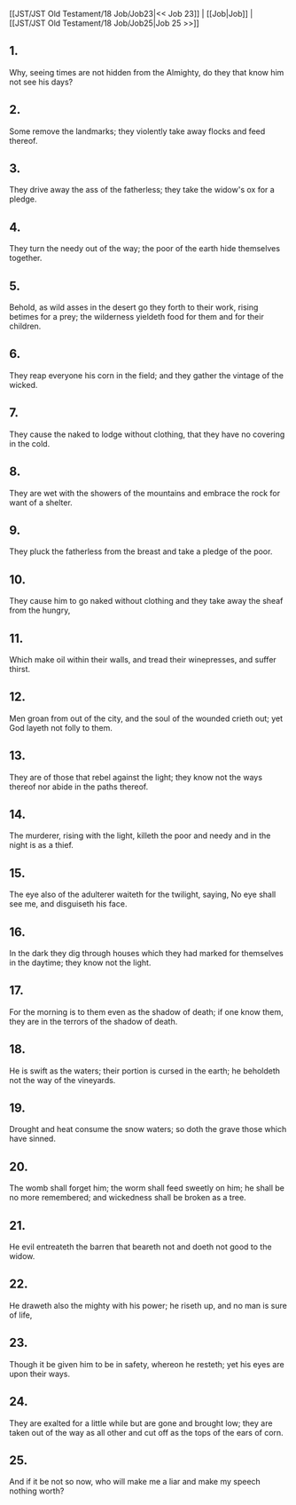 [[JST/JST Old Testament/18 Job/Job23|<< Job 23]] | [[Job|Job]] | [[JST/JST Old Testament/18 Job/Job25|Job 25 >>]]
## 1.
Why, seeing times are not hidden from the Almighty, do they that know him not see his days?
## 2.
Some remove the landmarks; they violently take away flocks and feed thereof.
## 3.
They drive away the ass of the fatherless; they take the widow\'s ox for a pledge.
## 4.
They turn the needy out of the way; the poor of the earth hide themselves together.
## 5.
Behold, as wild asses in the desert go they forth to their work, rising betimes for a prey; the wilderness yieldeth food for them and for their children.
## 6.
They reap everyone his corn in the field; and they gather the vintage of the wicked.
## 7.
They cause the naked to lodge without clothing, that they have no covering in the cold.
## 8.
They are wet with the showers of the mountains and embrace the rock for want of a shelter.
## 9.
They pluck the fatherless from the breast and take a pledge of the poor.
## 10.
They cause him to go naked without clothing and they take away the sheaf from the hungry,
## 11.
Which make oil within their walls, and tread their winepresses, and suffer thirst.
## 12.
Men groan from out of the city, and the soul of the wounded crieth out; yet God layeth not folly to them.
## 13.
They are of those that rebel against the light; they know not the ways thereof nor abide in the paths thereof.
## 14.
The murderer, rising with the light, killeth the poor and needy and in the night is as a thief.
## 15.
The eye also of the adulterer waiteth for the twilight, saying, No eye shall see me, and disguiseth his face.
## 16.
In the dark they dig through houses which they had marked for themselves in the daytime; they know not the light.
## 17.
For the morning is to them even as the shadow of death; if one know them, they are in the terrors of the shadow of death.
## 18.
He is swift as the waters; their portion is cursed in the earth; he beholdeth not the way of the vineyards.
## 19.
Drought and heat consume the snow waters; so doth the grave those which have sinned.
## 20.
The womb shall forget him; the worm shall feed sweetly on him; he shall be no more remembered; and wickedness shall be broken as a tree.
## 21.
He evil entreateth the barren that beareth not and doeth not good to the widow.
## 22.
He draweth also the mighty with his power; he riseth up, and no man is sure of life,
## 23.
Though it be given him to be in safety, whereon he resteth; yet his eyes are upon their ways.
## 24.
They are exalted for a little while but are gone and brought low; they are taken out of the way as all other and cut off as the tops of the ears of corn.
## 25.
And if it be not so now, who will make me a liar and make my speech nothing worth?

